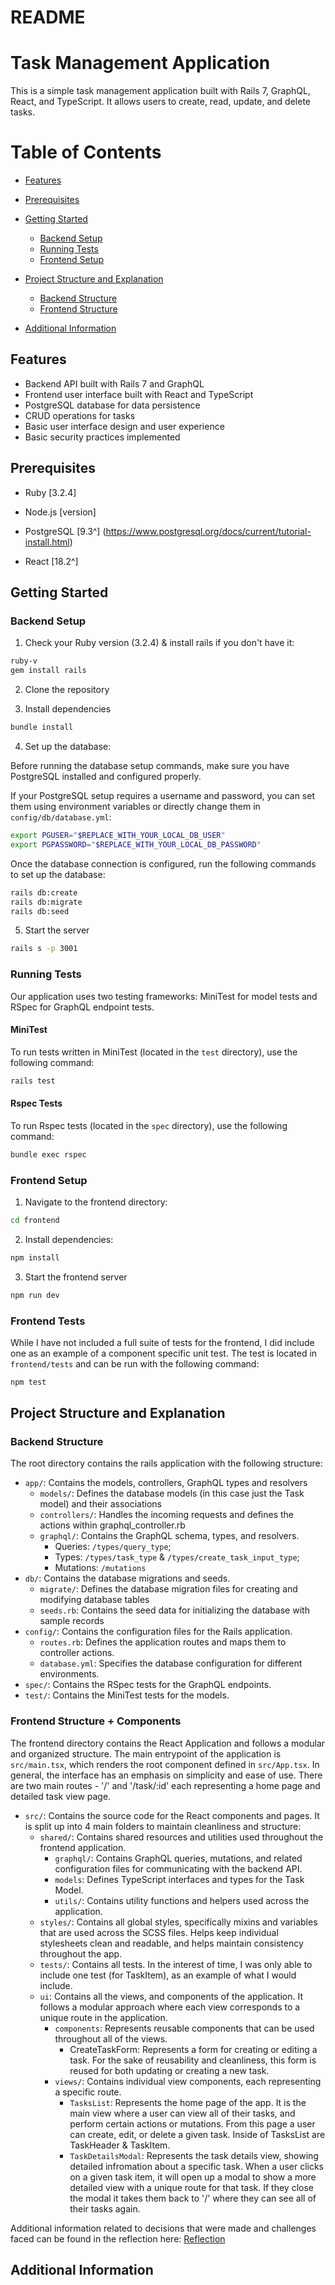 # README

# Task Management Application

This is a simple task management application built with Rails 7, GraphQL, React, and TypeScript. It allows users to create, read, update, and delete tasks.

# Table of Contents

- [Features](#features)
- [Prerequisites](#prerequisites)
- [Getting Started](#getting-started)
  - [Backend Setup](#backend-setup)
  - [Running Tests](#running-tests)
  - [Frontend Setup](#frontend-setup)
- [Project Structure and Explanation](#project-structure-and-explanation)

  - [Backend Structure](#backend-structure)
  - [Frontend Structure](#frontend-structure--components)

- [Additional Information](#additional-information)

## Features

- Backend API built with Rails 7 and GraphQL
- Frontend user interface built with React and TypeScript
- PostgreSQL database for data persistence
- CRUD operations for tasks
- Basic user interface design and user experience
- Basic security practices implemented

## Prerequisites

- Ruby [3.2.4]

- Node.js [version]
- PostgreSQL [9.3^] (https://www.postgresql.org/docs/current/tutorial-install.html)
- React [18.2^]

## Getting Started

### Backend Setup

1. Check your Ruby version (3.2.4) & install rails if you don't have it:

```bash
ruby-v
gem install rails
```

2. Clone the repository

3. Install dependencies

```bash
bundle install
```

4. Set up the database:

Before running the database setup commands, make sure you have PostgreSQL installed and configured properly.

If your PostgreSQL setup requires a username and password, you can set them using environment variables or directly change them in `config/db/database.yml`:

```bash
export PGUSER="$REPLACE_WITH_YOUR_LOCAL_DB_USER"
export PGPASSWORD="$REPLACE_WITH_YOUR_LOCAL_DB_PASSWORD"
```

Once the database connection is configured, run the following commands to set up the database:

```bash
rails db:create
rails db:migrate
rails db:seed
```

5. Start the server

```bash
rails s -p 3001

```

### Running Tests

Our application uses two testing frameworks: MiniTest for model tests and RSpec for GraphQL endpoint tests.

#### MiniTest

To run tests written in MiniTest (located in the `test` directory), use the following command:

```bash
rails test
```

#### Rspec Tests

To run Rspec tests (located in the `spec` directory), use the following command:

```bash
bundle exec rspec
```

### Frontend Setup

1. Navigate to the frontend directory:

```bash
cd frontend
```

2. Install dependencies:

```bash
npm install
```

3. Start the frontend server

```bash
npm run dev
```

### Frontend Tests

While I have not included a full suite of tests for the frontend, I did include one as an example of a component specific unit test. The test is located in `frontend/tests` and can be run with the following command:

```bash
npm test
```

## Project Structure and Explanation

### Backend Structure

The root directory contains the rails application with the following structure:

- `app/`: Contains the models, controllers, GraphQL types and resolvers
  - `models/`: Defines the database models (in this case just the Task model) and their associations
  - `controllers/`: Handles the incoming requests and defines the actions within graphql_controller.rb
  - `graphql/`: Contains the GraphQL schema, types, and resolvers.
    - Queries: `/types/query_type`;
    - Types: `/types/task_type` & `/types/create_task_input_type`;
    - Mutations: `/mutations`
- `db/`: Contains the database migrations and seeds.
  - `migrate/`: Defines the database migration files for creating and modifying database tables
  - `seeds.rb`: Contains the seed data for initializing the database with sample records
- `config/`: Contains the configuration files for the Rails application.
  - `routes.rb`: Defines the application routes and maps them to controller actions.
  - `database.yml`: Specifies the database configuration for different environments.
- `spec/`: Contains the RSpec tests for the GraphQL endpoints.
- `test/`: Contains the MiniTest tests for the models.

### Frontend Structure + Components

The frontend directory contains the React Application and follows a modular and organized structure. The main entrypoint of the application is `src/main.tsx`, which renders the root component defined in `src/App.tsx`. In general, the interface has an emphasis on simplicity and ease of use. There are two main routes - '/' and '/task/:id' each representing a home page and detailed task view page.

- `src/`: Contains the source code for the React components and pages. It is split up into 4 main folders to maintain cleanliness and structure:
  - `shared/`: Contains shared resources and utilities used throughout the frontend application.
    - `graphql/`: Contains GraphQL queries, mutations, and related configuration files for communicating with the backend API.
    - `models`: Defines TypeScript interfaces and types for the Task Model.
    - `utils/`: Contains utility functions and helpers used across the application.
  - `styles/`: Contains all global styles, specifically mixins and variables that are used across the SCSS files. Helps keep individual stylesheets clean and readable, and helps maintain consistency throughout the app.
  - `tests/`: Contains all tests. In the interest of time, I was only able to include one test (for TaskItem), as an example of what I would include.
  - `ui`: Contains all the views, and components of the application. It follows a modular approach where each view corresponds to a unique route in the application.
    - `components`: Represents reusable components that can be used throughout all of the views.
      - CreateTaskForm: Represents a form for creating or editing a task. For the sake of reusability and cleanliness, this form is reused for both updating or creating a new task.
    - `views/`: Contains individual view components, each representing a specific route.
      - `TasksList`: Represents the home page of the app. It is the main view where a user can view all of their tasks, and perform certain actions or mutations. From this page a user can create, edit, or delete a given task. Inside of TasksList are TaskHeader & TaskItem.
      - `TaskDetailsModal`: Represents the task details view, showing detailed infromation about a specific task. When a user clicks on a given task item, it will open up a modal to show a more detailed view with a unique route for that task. If they close the modal it takes them back to '/' where they can see all of their tasks again.

Additional information related to decisions that were made and challenges faced can be found in the reflection here:
[Reflection]('https://beryl-relation-603.notion.site/Task-Manager-Reflections-f7f16dcbe2da4142984bf2c030d5e92f')

## Additional Information
